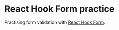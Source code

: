 # React Hook Form practice

Practising form validation with [React Hook Form](https://react-hook-form.com/ 'React Hook Form Homepage').
